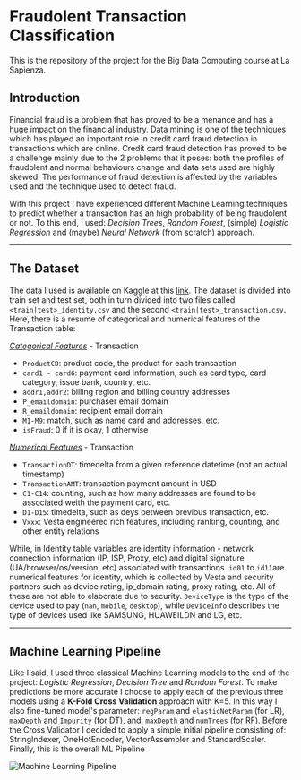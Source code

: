 # Fraudolent Transaction Classification

This is the repository of the project for the Big Data Computing course at La Sapienza.

## Introduction

Financial fraud is a problem that has proved to be a menance and has a huge impact on the financial industry. Data mining is one of the techniques which has played an important role in credit card fraud detection in transactions which are online. Credit card fraud detection has proved to be a challenge mainly due to the 2 problems that it poses: both the profiles of fraudolent and normal behaviours change and data sets used are highly skewed. The performance of fraud detection is affected by the variables used and the technique used to detect fraud.

With this project I have experienced different Machine Learning techniques to predict whether a transaction has an high probability of being fraudolent or not. To this end, I used: *Decision Trees*, *Random Forest*, (simple) *Logistic Regression* and (maybe) *Neural Network* (from scratch) approach. 

---

## The Dataset

The data I used is available on Kaggle at this [link](https://www.kaggle.com/c/ieee-fraud-detection). The dataset is divided into train set and test set, both in turn divided into two files called `<train|test>_identity.csv` and the second `<train|test>_transaction.csv`. Here, there is a resume of categorical and numerical features of the Transaction table:

<ins>*Categorical Features*</ins> - Transaction

- `ProductCD`: product code, the product for each transaction
- `card1 - card6`: payment card information, such as card type, card category, issue bank, country, etc.
- `addr1,addr2`: billing region and billing country addresses
- `P_emaildomain`: purchaser email domain
- `R_emaildomain`: recipient email domain
- `M1-M9`: match, such as name card and addresses, etc.
- `isFraud`: 0 if it is okay, 1 otherwise

<ins>*Numerical Features*</ins> - Transaction

- `TransactionDT`: timedelta from a given reference datetime (not an actual timestamp)
- `TransactionAMT`: transaction payment amount in USD
- `C1-C14`: counting, such as how many addresses are found to be associated weith the payment card, etc.
- `D1-D15`: timedelta, such as deys between previous transaction, etc.
- `Vxxx`: Vesta engineered rich features, including ranking, counting, and other entity relations

While, in Identity table variables are identity information - network connection information (IP, ISP, Proxy, etc) and digital signature (UA/browser/os/version, etc) associated with transactions. `id01` to `id11`are numerical features for identity, which is collected by Vesta and security partners such as device rating, ip_domain rating, proxy rating, etc. All of these are not able to elaborate due to security. `DeviceType` is the type of the device used to pay (`nan`, `mobile`, `desktop`), while `DeviceInfo` describes the type of devices used like SAMSUNG, HUAWEILDN and LG, etc. 

---

## Machine Learning Pipeline

Like I said, I used three classical Machine Learning models to the end of the project: *Logistic Regression*, *Decision Tree* and *Random Forest*. To make predictions be more accurate I choose to apply each of the previous three models using a **K-Fold Cross Validation** approach with K=5. In this way I also fine-tuned model's parameter: `regParam` and `elasticNetParam` (for LR), `maxDepth` and `Impurity` (for DT), and, `maxDepth` and `numTrees` (for RF). Before the Cross Validator I decided to apply a simple initial pipeline consisting of: StringIndexer, OneHotEncoder, VectorAssembler and StandardScaler. Finally, this is the overall ML Pipeline

<img src="https://i.imgur.com/vRtnUHf.png" alt="Machine Learning Pipeline" />
